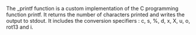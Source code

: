 The _printf function is a custom implementation of the C programming function printf. It returns the number of characters printed and writes the output to stdout. It includes the conversion specifiers : c, s, %, d, x, X, u, o, rot13 and i.
